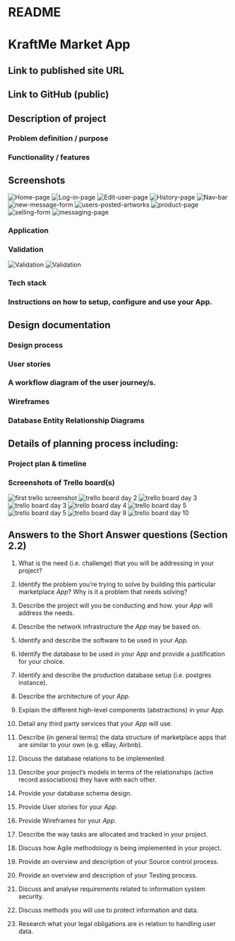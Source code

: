 # README

# KraftMe Market App

## Link to published site URL

## Link to GitHub (public)

## Description of project

### Problem definition / purpose

### Functionality / features

## Screenshots
![Home-page](./docs/kraftme-homepage.png)
![Log-in-page](./docs/log-in-page.png)
![Edit-user-page](./docs/edit-user-page.png)
![History-page](./docs/history-page.png)
![Nav-bar](./docs/navbar-when-signed-in.png)
![new-message-form](./docs/new-message-form.png)
![users-posted-artworks](./docs/posted-artworks.png)
![product-page](./docs/product-page.png)
![selling-form](./docs/selling-form.png)
![messaging-page](./docs/messaging-page.png)

### Application


### Validation
![Validation](./docs/user_validation.jpg)
![Validation](./docs/product_validation.jpg)

### Tech stack 
 

### Instructions on how to setup, configure and use your App.

## Design documentation

### Design process 

### User stories

### A workflow diagram of the user journey/s.

### Wireframes


### Database Entity Relationship Diagrams



## Details of planning process including:

### Project plan & timeline

### Screenshots of Trello board(s)

![first trello screenshot](./docs/29.10.18_trello.png)
![trello board day 2](./docs/30.10.18_trello.png)
![trello board day 3](./docs/31.10.18_trello.png)
![trello board day 3](./docs/31.10.18_trello2.png)
![trello board day 4](./docs/1.11.18_trello.png)
![trello board day 5](./docs/02.11.18_trello.png)
![trello board day 5](./docs/02.11.18_trello2.png)
![trello board day 9](./docs/06.11.18_trello.png)
![trello board day 10](./docs/07.11.18_trello.png)

## Answers to the Short Answer questions (Section 2.2)

1. What is the need (i.e. challenge) that you will be addressing in your project?

2. Identify the problem you’re trying to solve by building this particular marketplace *App*? Why is it a problem that needs solving?

3. Describe the project will you be conducting and how. your *App* will address the needs.

4. Describe the network infrastructure the *App* may be based on.

5. Identify and describe the software to be used in your *App.*

6. Identify the database to be used in your *App* and provide a justification for your choice.

7. Identify and describe the production database setup (i.e. postgres instance).

8. Describe the architecture of your *App*.

9. Explain the different high-level components (abstractions) in your *App*.

10. Detail any third party services that your *App* will use.

11. Describe (in general terms) the data structure of marketplace apps that are similar to your own (e.g. eBay, Airbnb).

12. Discuss the database relations to be implemented.

13. Describe your project’s models in terms of the relationships (active record associations) they have with each other.

14. Provide your database schema design.

15. Provide User stories for your *App*.

16. Provide Wireframes for your *App*.

17. Describe the way tasks are allocated and tracked in your project.

18. Discuss how Agile methodology is being implemented in your project.

19. Provide an overview and description of your Source control process.

20. Provide an overview and description of your Testing process.

21. Discuss and analyse requirements related to information system security.

22. Discuss methods you will use to protect information and data.

23. Research what your legal obligations are in relation to handling user data.



